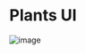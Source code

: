 # Plants UI
![image](https://github.com/nandanmagdum/avishkar-app-UI/assets/93419769/8dabe373-ff62-4809-aa45-5f617c79e8c1)
